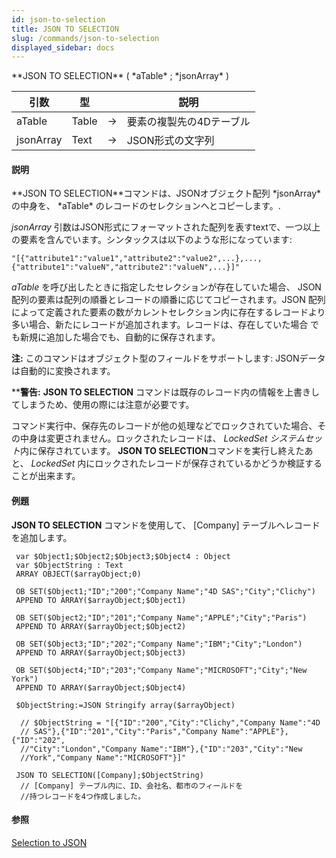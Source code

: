 ```yaml
---
id: json-to-selection
title: JSON TO SELECTION
slug: /commands/json-to-selection
displayed_sidebar: docs
---
```


<!--REF #_command_.JSON TO SELECTION.Syntax-->**JSON TO SELECTION** ( *aTable* ; *jsonArray* )<!-- END REF-->
<!--REF #_command_.JSON TO SELECTION.Params-->
| 引数 | 型 |  | 説明 |
| --- | --- | --- | --- |
| aTable | Table | &rarr; | 要素の複製先の4Dテーブル |
| jsonArray | Text | &rarr; | JSON形式の文字列 |

<!-- END REF-->

#### 説明 

<!--REF #_command_.JSON TO SELECTION.Summary-->**JSON TO SELECTION**コマンドは、JSONオブジェクト配列 *jsonArray* の中身を、 *aTable* のレコードのセレクションへとコピーします。<!-- END REF-->. 

*jsonArray* 引数はJSON形式にフォーマットされた配列を表すtextで、一つ以上の要素を含んでいます。シンタックスは以下のような形になっています:

```undefined
"[{"attribute1":"value1","attribute2":"value2",...},...,{"attribute1":"valueN","attribute2":"valueN",...}]"
```

*aTable* を呼び出したときに指定したセレクションが存在していた場合、 JSON 配列の要素は配列の順番とレコードの順番に応じてコピーされます。JSON 配列によって定義された要素の数がカレントセレクション内に存在するレコードより多い場合、新たにレコードが追加されます。レコードは、存在していた場合 でも新規に追加した場合でも、自動的に保存されます。

**注:** このコマンドはオブジェクト型のフィールドをサポートします: JSONデータは自動的に変換されます。

****警告:** **JSON TO SELECTION** コマンドは既存のレコード内の情報を上書きしてしまうため、使用の際には注意が必要です。  

コマンド実行中、保存先のレコードが他の処理などでロックされていた場合、その中身は変更されません。ロックされたレコードは、 *LockedSet システムセット*内に保存されています。 **JSON TO SELECTION**コマンドを実行し終えたあと、 *LockedSet* 内にロックされたレコードが保存されているかどうか検証することが出来ます。

#### 例題 

**JSON TO SELECTION** コマンドを使用して、 \[Company\] テーブルへレコードを追加します。 

```4d
 var $Object1;$Object2;$Object3;$Object4 : Object
 var $ObjectString : Text
 ARRAY OBJECT($arrayObject;0)
 
 OB SET($Object1;"ID";"200";"Company Name";"4D SAS";"City";"Clichy")
 APPEND TO ARRAY($arrayObject;$Object1)
 
 OB SET($Object2;"ID";"201";"Company Name";"APPLE";"City";"Paris")
 APPEND TO ARRAY($arrayObject;$Object2)
 
 OB SET($Object3;"ID";"202";"Company Name";"IBM";"City";"London")
 APPEND TO ARRAY($arrayObject;$Object3)
 
 OB SET($Object4;"ID";"203";"Company Name";"MICROSOFT";"City";"New York")
 APPEND TO ARRAY($arrayObject;$Object4)
 
 $ObjectString:=JSON Stringify array($arrayObject)
 
  // $ObjectString = "[{"ID":"200","City":"Clichy","Company Name":"4D
  // SAS"},{"ID":"201","City":"Paris","Company Name":"APPLE"},{"ID":"202",
  //"City":"London","Company Name":"IBM"},{"ID":"203","City":"New
  //York","Company Name":"MICROSOFT"}]"
 
 JSON TO SELECTION([Company];$ObjectString)
  // [Company] テーブル内に、ID、会社名、都市のフィールドを
  //持つレコードを4つ作成しました。
```

#### 参照 

[Selection to JSON](selection-to-json.md)  